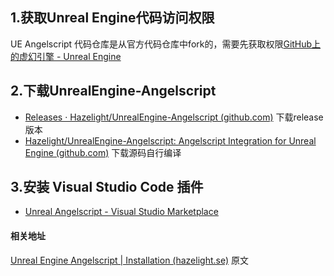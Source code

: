 ## 1.获取Unreal Engine代码访问权限

UE Angelscript 代码仓库是从官方代码仓库中fork的，需要先获取权限[GitHub上的虚幻引擎 - Unreal Engine](https://www.unrealengine.com/zh-CN/ue-on-github)

## 2.下载UnrealEngine-Angelscript

- [Releases · Hazelight/UnrealEngine-Angelscript (github.com)](https://github.com/Hazelight/UnrealEngine-Angelscript/releases) 下载release版本
- [Hazelight/UnrealEngine-Angelscript: Angelscript Integration for Unreal Engine (github.com)](https://github.com/Hazelight/UnrealEngine-Angelscript) 下载源码自行编译

## 3.安装 Visual Studio Code 插件

- [Unreal Angelscript - Visual Studio Marketplace](https://marketplace.visualstudio.com/items?itemName=Hazelight.unreal-angelscript)



#### 相关地址

[Unreal Engine Angelscript | Installation (hazelight.se)](https://angelscript.hazelight.se/getting-started/installation/) 原文

